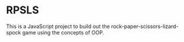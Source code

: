 # RPSLS
This is a JavaScript project to build out the rock-paper-scissors-lizard-spock game using the concepts of OOP.
